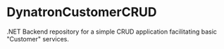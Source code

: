 # DynatronCustomerCRUD
.NET Backend repository for a simple CRUD application facilitating basic "Customer" services.
